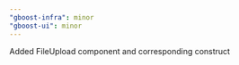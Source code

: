 ```yaml
---
"gboost-infra": minor
"gboost-ui": minor
---
```


Added FileUpload component and corresponding construct
